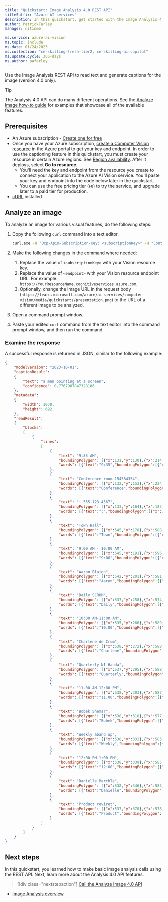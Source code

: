```yaml
---
title: "Quickstart: Image Analysis 4.0 REST API"
titleSuffix: "Azure AI services"
description: In this quickstart, get started with the Image Analysis 4.0 REST API.
author: PatrickFarley
manager: nitinme

ms.service: azure-ai-vision
ms.topic: include
ms.date: 01/24/2023
ms.collection: "ce-skilling-fresh-tier2, ce-skilling-ai-copilot"
ms.update.cycle: 365-days
ms.author: pafarley
---
```


Use the Image Analysis REST API to read text and generate captions for the image (version 4.0 only).

> [!TIP]
> The Analysis 4.0 API can do many different operations. See the [Analyze Image how-to guide](../how-to/call-analyze-image-40.md) for examples that showcase all of the available features.

## Prerequisites

* An Azure subscription - [Create one for free](https://azure.microsoft.com/free/cognitive-services/) 
* Once you have your Azure subscription, <a href="https://portal.azure.com/#create/Microsoft.CognitiveServicesComputerVision"  title="create a Computer Vision resource"  target="_blank">create a Computer Vision resource</a> in the Azure portal to get your key and endpoint. In order to use the captioning feature in this quickstart, you must create your resource in certain Azure regions. See [Region availability](./../overview-image-analysis.md#region-availability). After it deploys, select **Go to resource**.
  * You'll need the key and endpoint from the resource you create to connect your application to the Azure AI Vision service. You'll paste your key and endpoint into the code below later in the quickstart.
  * You can use the free pricing tier (`F0`) to try the service, and upgrade later to a paid tier for production.
* [cURL](https://curl.haxx.se/) installed



## Analyze an image

To analyze an image for various visual features, do the following steps:

1. Copy the following `curl` command into a text editor.

    ```bash
    curl.exe -H "Ocp-Apim-Subscription-Key: <subscriptionKey>" -H "Content-Type: application/json" "<endpoint>/computervision/imageanalysis:analyze?features=caption,read&model-version=latest&language=en&api-version=2024-02-01" -d "{'url':'https://learn.microsoft.com/azure/ai-services/computer-vision/media/quickstarts/presentation.png'}"
    ```

1. Make the following changes in the command where needed:
    1. Replace the value of `<subscriptionKey>` with your Vision resource key.
    1. Replace the value of `<endpoint>` with your Vision resource endpoint URL. For example: `https://YourResourceName.cognitiveservices.azure.com`.
    1. Optionally, change the image URL in the request body (`https://learn.microsoft.com/azure/ai-services/computer-vision/media/quickstarts/presentation.png`) to the URL of a different image to be analyzed.
1. Open a command prompt window.
1. Paste your edited `curl` command from the text editor into the command prompt window, and then run the command.



### Examine the response

A successful response is returned in JSON, similar to the following example:


```json
{
    "modelVersion": "2023-10-01",
    "captionResult":
    {
        "text": "a man pointing at a screen",
        "confidence": 0.7767987847328186
    },
    "metadata":
    {
        "width": 1038,
        "height": 692
    },
    "readResult":
    {
        "blocks":
        [
            {
                "lines":
                [
                    {
                        "text": "9:35 AM",
                        "boundingPolygon": [{"x":131,"y":130},{"x":214,"y":130},{"x":214,"y":148},{"x":131,"y":148}],
                        "words": [{"text":"9:35","boundingPolygon":[{"x":132,"y":130},{"x":172,"y":131},{"x":171,"y":149},{"x":131,"y":148}],"confidence":0.977},{"text":"AM","boundingPolygon":[{"x":180,"y":131},{"x":203,"y":131},{"x":202,"y":149},{"x":180,"y":149}],"confidence":0.998}]
                    },
                    {
                        "text": "Conference room 154584354",
                        "boundingPolygon": [{"x":132,"y":153},{"x":224,"y":153},{"x":224,"y":161},{"x":132,"y":160}],
                        "words": [{"text":"Conference","boundingPolygon":[{"x":143,"y":153},{"x":174,"y":154},{"x":174,"y":161},{"x":143,"y":161}],"confidence":0.693},{"text":"room","boundingPolygon":[{"x":176,"y":154},{"x":188,"y":154},{"x":188,"y":161},{"x":176,"y":161}],"confidence":0.959},{"text":"154584354","boundingPolygon":[{"x":192,"y":154},{"x":224,"y":154},{"x":223,"y":161},{"x":192,"y":161}],"confidence":0.705}]
                    },
                    {
                        "text": ": 555-123-4567",
                        "boundingPolygon": [{"x":133,"y":164},{"x":183,"y":164},{"x":183,"y":170},{"x":133,"y":170}],
                        "words": [{"text":":","boundingPolygon":[{"x":134,"y":165},{"x":137,"y":165},{"x":136,"y":171},{"x":133,"y":171}],"confidence":0.162},{"text":"555-123-4567","boundingPolygon":[{"x":143,"y":165},{"x":182,"y":165},{"x":181,"y":171},{"x":143,"y":171}],"confidence":0.653}]
                    },
                    {
                        "text": "Town Hall",
                        "boundingPolygon": [{"x":545,"y":178},{"x":588,"y":179},{"x":588,"y":190},{"x":545,"y":190}],
                        "words": [{"text":"Town","boundingPolygon":[{"x":545,"y":179},{"x":569,"y":180},{"x":569,"y":190},{"x":545,"y":190}],"confidence":0.988},{"text":"Hall","boundingPolygon":[{"x":571,"y":180},{"x":589,"y":180},{"x":589,"y":190},{"x":571,"y":190}],"confidence":0.99}]
                    },
                    {
                        "text": "9:00 AM - 10:00 AM",
                        "boundingPolygon": [{"x":545,"y":191},{"x":596,"y":191},{"x":596,"y":199},{"x":545,"y":198}],
                        "words": [{"text":"9:00","boundingPolygon":[{"x":546,"y":191},{"x":556,"y":192},{"x":556,"y":199},{"x":546,"y":199}],"confidence":0.758},{"text":"AM","boundingPolygon":[{"x":558,"y":192},{"x":565,"y":192},{"x":564,"y":199},{"x":558,"y":199}],"confidence":0.989},{"text":"-","boundingPolygon":[{"x":567,"y":192},{"x":570,"y":192},{"x":569,"y":199},{"x":567,"y":199}],"confidence":0.896},{"text":"10:00","boundingPolygon":[{"x":571,"y":192},{"x":585,"y":192},{"x":585,"y":199},{"x":571,"y":199}],"confidence":0.797},{"text":"AM","boundingPolygon":[{"x":587,"y":192},{"x":594,"y":193},{"x":593,"y":199},{"x":586,"y":199}],"confidence":0.994}]
                    },
                    {
                        "text": "Aaron Blaion",
                        "boundingPolygon": [{"x":542,"y":201},{"x":581,"y":201},{"x":581,"y":207},{"x":542,"y":207}],
                        "words": [{"text":"Aaron","boundingPolygon":[{"x":545,"y":201},{"x":560,"y":202},{"x":560,"y":208},{"x":545,"y":208}],"confidence":0.718},{"text":"Blaion","boundingPolygon":[{"x":562,"y":202},{"x":579,"y":202},{"x":579,"y":207},{"x":562,"y":207}],"confidence":0.274}]
                    },
                    {
                        "text": "Daily SCRUM",
                        "boundingPolygon": [{"x":537,"y":258},{"x":574,"y":259},{"x":574,"y":266},{"x":537,"y":265}],
                        "words": [{"text":"Daily","boundingPolygon":[{"x":538,"y":259},{"x":551,"y":259},{"x":551,"y":266},{"x":538,"y":265}],"confidence":0.404},{"text":"SCRUM","boundingPolygon":[{"x":553,"y":259},{"x":570,"y":260},{"x":570,"y":265},{"x":553,"y":266}],"confidence":0.697}]
                    },
                    {
                        "text": "10:00 AM-11:00 AM",
                        "boundingPolygon": [{"x":535,"y":266},{"x":589,"y":265},{"x":589,"y":272},{"x":535,"y":273}],
                        "words": [{"text":"10:00","boundingPolygon":[{"x":539,"y":267},{"x":553,"y":266},{"x":552,"y":273},{"x":539,"y":274}],"confidence":0.219},{"text":"AM-11:00","boundingPolygon":[{"x":554,"y":266},{"x":578,"y":266},{"x":578,"y":272},{"x":554,"y":273}],"confidence":0.175},{"text":"AM","boundingPolygon":[{"x":580,"y":266},{"x":587,"y":266},{"x":586,"y":272},{"x":580,"y":272}],"confidence":1}]
                    },
                    {
                        "text": "Charlene de Crum",
                        "boundingPolygon": [{"x":538,"y":272},{"x":588,"y":273},{"x":588,"y":279},{"x":538,"y":279}],
                        "words": [{"text":"Charlene","boundingPolygon":[{"x":538,"y":273},{"x":562,"y":273},{"x":562,"y":280},{"x":538,"y":280}],"confidence":0.322},{"text":"de","boundingPolygon":[{"x":563,"y":273},{"x":569,"y":273},{"x":569,"y":280},{"x":563,"y":280}],"confidence":0.91},{"text":"Crum","boundingPolygon":[{"x":570,"y":273},{"x":582,"y":273},{"x":583,"y":280},{"x":571,"y":280}],"confidence":0.871}]
                    },
                    {
                        "text": "Quarterly NI Handa",
                        "boundingPolygon": [{"x":537,"y":295},{"x":588,"y":295},{"x":588,"y":302},{"x":537,"y":302}],
                        "words": [{"text":"Quarterly","boundingPolygon":[{"x":539,"y":296},{"x":563,"y":296},{"x":563,"y":302},{"x":538,"y":302}],"confidence":0.603},{"text":"NI","boundingPolygon":[{"x":564,"y":296},{"x":570,"y":296},{"x":571,"y":302},{"x":564,"y":302}],"confidence":0.73},{"text":"Handa","boundingPolygon":[{"x":572,"y":296},{"x":588,"y":296},{"x":588,"y":302},{"x":572,"y":302}],"confidence":0.905}]
                    },
                    {
                        "text": "11.00 AM-12:00 PM",
                        "boundingPolygon": [{"x":538,"y":303},{"x":587,"y":303},{"x":587,"y":309},{"x":538,"y":309}],
                        "words": [{"text":"11.00","boundingPolygon":[{"x":539,"y":303},{"x":552,"y":303},{"x":553,"y":309},{"x":539,"y":310}],"confidence":0.671},{"text":"AM-12:00","boundingPolygon":[{"x":554,"y":303},{"x":578,"y":303},{"x":578,"y":309},{"x":554,"y":309}],"confidence":0.656},{"text":"PM","boundingPolygon":[{"x":579,"y":303},{"x":586,"y":303},{"x":586,"y":309},{"x":580,"y":309}],"confidence":0.454}]
                    },
                    {
                        "text": "Bobek Shemar",
                        "boundingPolygon": [{"x":538,"y":310},{"x":577,"y":310},{"x":577,"y":316},{"x":538,"y":316}],
                        "words": [{"text":"Bobek","boundingPolygon":[{"x":539,"y":310},{"x":554,"y":311},{"x":554,"y":317},{"x":539,"y":317}],"confidence":0.632},{"text":"Shemar","boundingPolygon":[{"x":556,"y":311},{"x":576,"y":311},{"x":577,"y":317},{"x":556,"y":317}],"confidence":0.219}]
                    },
                    {
                        "text": "Weekly aband up",
                        "boundingPolygon": [{"x":538,"y":332},{"x":583,"y":333},{"x":583,"y":339},{"x":538,"y":338}],
                        "words": [{"text":"Weekly","boundingPolygon":[{"x":539,"y":333},{"x":557,"y":333},{"x":557,"y":339},{"x":539,"y":339}],"confidence":0.575},{"text":"aband","boundingPolygon":[{"x":558,"y":334},{"x":573,"y":334},{"x":573,"y":339},{"x":558,"y":339}],"confidence":0.475},{"text":"up","boundingPolygon":[{"x":574,"y":334},{"x":580,"y":334},{"x":580,"y":339},{"x":574,"y":339}],"confidence":0.865}]
                    },
                    {
                        "text": "12:00 PM-1:00 PM",
                        "boundingPolygon": [{"x":538,"y":339},{"x":585,"y":339},{"x":585,"y":346},{"x":538,"y":346}],
                        "words": [{"text":"12:00","boundingPolygon":[{"x":539,"y":339},{"x":553,"y":340},{"x":553,"y":347},{"x":539,"y":346}],"confidence":0.709},{"text":"PM-1:00","boundingPolygon":[{"x":554,"y":340},{"x":575,"y":340},{"x":575,"y":346},{"x":554,"y":347}],"confidence":0.908},{"text":"PM","boundingPolygon":[{"x":576,"y":340},{"x":583,"y":340},{"x":583,"y":346},{"x":576,"y":346}],"confidence":0.998}]
                    },
                    {
                        "text": "Danielle MarchTe",
                        "boundingPolygon": [{"x":538,"y":346},{"x":583,"y":346},{"x":583,"y":352},{"x":538,"y":352}],
                        "words": [{"text":"Danielle","boundingPolygon":[{"x":539,"y":347},{"x":559,"y":347},{"x":559,"y":352},{"x":539,"y":353}],"confidence":0.196},{"text":"MarchTe","boundingPolygon":[{"x":560,"y":347},{"x":582,"y":347},{"x":582,"y":352},{"x":560,"y":352}],"confidence":0.571}]
                    },
                    {
                        "text": "Product reviret",
                        "boundingPolygon": [{"x":537,"y":370},{"x":578,"y":370},{"x":578,"y":375},{"x":537,"y":375}],
                        "words": [{"text":"Product","boundingPolygon":[{"x":539,"y":370},{"x":559,"y":370},{"x":559,"y":376},{"x":539,"y":375}],"confidence":0.7},{"text":"reviret","boundingPolygon":[{"x":560,"y":370},{"x":578,"y":371},{"x":578,"y":375},{"x":560,"y":376}],"confidence":0.218}]
                    }
                ]
            }
        ]
    }
}
```



## Next steps

In this quickstart, you learned how to make basic image analysis calls using the REST API. Next, learn more about the Analysis 4.0 API features.

> [!div class="nextstepaction"]
>[Call the Analyze Image 4.0 API](../how-to/call-analyze-image-40.md)

* [Image Analysis overview](../overview-image-analysis.md)
